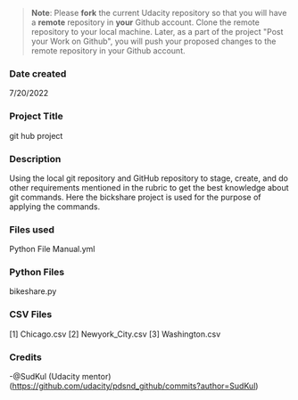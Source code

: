 >**Note**: Please **fork** the current Udacity repository so that you will have a **remote** repository in **your** Github account. Clone the remote repository to your local machine. Later, as a part of the project "Post your Work on Github", you will push your proposed changes to the remote repository in your Github account.

### Date created
7/20/2022
### Project Title
git hub project
### Description
Using the local git repository and GitHub repository to stage, create, and do other requirements mentioned in the rubric to get the best knowledge about git commands. Here the bickshare project is used for the purpose of applying the commands.
### Files used
Python File Manual.yml

### Python Files
bikeshare.py

### CSV Files
[1] Chicago.csv [2] Newyork_City.csv [3] Washington.csv

### Credits
-@SudKul (Udacity mentor) (https://github.com/udacity/pdsnd_github/commits?author=SudKul)
